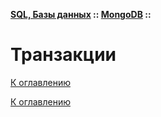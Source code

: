 **[SQL, Базы данных](../../README.md#sql-and-db) :: [MongoDB](../../README.md#sql-and-db-mongodb) ::**
# Транзакции

<!--

-->

[К оглавлению](../../README.md#sql-and-db-mongodb)



[К оглавлению](../../README.md#sql-and-db-mongodb)
